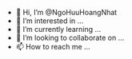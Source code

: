 - 👋 Hi, I’m @NgoHuuHoangNhat
- 👀 I’m interested in ...
- 🌱 I’m currently learning ...
- 💞️ I’m looking to collaborate on ...
- 📫 How to reach me ...

<!---
NgoHuuHoangNhat/NgoHuuHoangNhat is a ✨ special ✨ repository because its `README.md` (this file) appears on your GitHub profile.
You can click the Preview link to take a look at your changes.
--->
